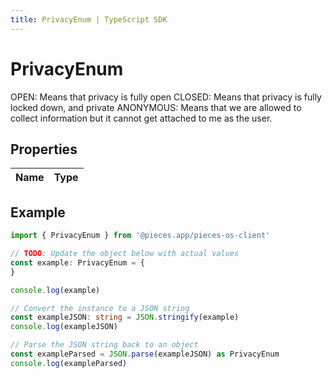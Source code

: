 ```yaml
---
title: PrivacyEnum | TypeScript SDK
---
```



# PrivacyEnum

OPEN: Means that privacy is fully open CLOSED: Means that privacy is fully locked down, and private ANONYMOUS: Means that we are allowed to collect information but it cannot get attached to me as the user.

## Properties

Name | Type
------------ | -------------

## Example

```typescript
import { PrivacyEnum } from '@pieces.app/pieces-os-client'

// TODO: Update the object below with actual values
const example: PrivacyEnum = {
}

console.log(example)

// Convert the instance to a JSON string
const exampleJSON: string = JSON.stringify(example)
console.log(exampleJSON)

// Parse the JSON string back to an object
const exampleParsed = JSON.parse(exampleJSON) as PrivacyEnum
console.log(exampleParsed)
```


